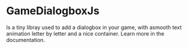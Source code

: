 # GameDialogboxJs
Is a tiny libray used to add a dialogbox in your game,
with asmooth text animation letter by letter and a nice container.
Learn more in the documentation.
